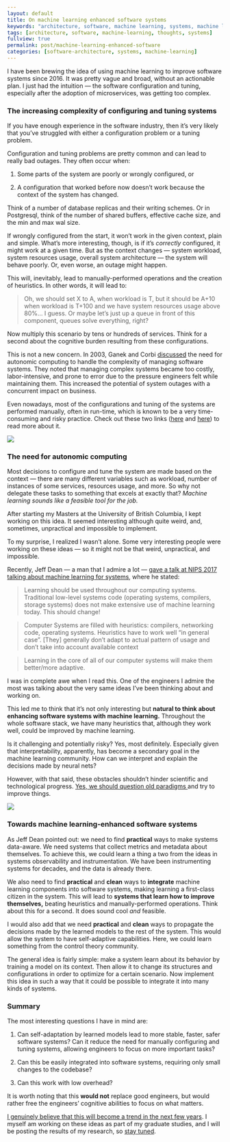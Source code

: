 ```yaml
---
layout: default
title: On machine learning enhanced software systems
keywords: "architecture, software, machine learning, systems, machine learning for systems"
tags: [architecture, software, machine-learning, thoughts, systems]
fullview: true
permalink: post/machine-learning-enhanced-software
categories: [software-architecture, systems, machine-learning]
---
```


I have been brewing the idea of using machine learning to improve software systems since 2016. It was pretty vague and broad, without an actionable plan. I just had the intuition — the software configuration and tuning, especially after the adoption of microservices, was getting too complex.

### The increasing complexity of configuring and tuning systems
If you have enough experience in the software industry, then it’s very likely that you’ve struggled with either a configuration problem or a tuning problem.

Configuration and tuning problems are pretty common and can lead to really bad outages. They often occur when:

1. Some parts of the system are poorly or wrongly configured, or

1. A configuration that worked before now doesn’t work because the context of the system has changed.

Think of a number of database replicas and their writing schemes. Or in Postgresql, think of the number of shared buffers, effective cache size, and the min and max wal size.

If wrongly configured from the start, it won’t work in the given context, plain and simple. What’s more interesting, though, is if it’s *correctly* configured, it might work at a given time. But as the context changes — system workload, system resources usage, overall system architecture — the system will behave poorly. Or, even worse, an outage might happen.

This will, inevitably, lead to manually-performed operations and the creation of heuristics. In other words, it will lead to:
> Oh, we should set X to A, when workload is T, but it should be A+10 when workload is T+100 and we have system resources usage above 80%… I guess. Or maybe let’s just up a queue in front of this component, queues solve everything, right?

Now multiply this scenario by tens or hundreds of services. Think for a second about the cognitive burden resulting from these configurations.

This is not a new concern. In 2003, Ganek and Corbi [discussed](http://ieeexplore.ieee.org/document/5386835/?reload=true) the need for autonomic computing to handle the complexity of managing software systems. They noted that managing complex systems became too costly, labor-intensive, and prone to error due to the pressure engineers felt while maintaining them. This increased the potential of system outages with a concurrent impact on business.

Even nowadays, most of the configurations and tuning of the systems are performed manually, often in run-time, which is known to be a very time-consuming and risky practice. Check out these two links ([here](https://link.springer.com/book/10.1007/978-3-642-35813-5) and [here](http://citeseerx.ist.psu.edu/viewdoc/download?doi=10.1.1.90.8651&rep=rep1&type=pdf)) to read more about it.


![](https://cdn-images-1.medium.com/max/2000/1*6Kh0EXVHQ9zmau8kLs4pzQ.jpeg)

### The need for autonomic computing

Most decisions to configure and tune the system are made based on the context — there are many different variables such as workload, number of instances of some services, resources usage, and more. So why not delegate these tasks to something that excels at exactly that? *Machine learning sounds like a feasible tool for the job.*

After starting my Masters at the University of British Columbia, I kept working on this idea. It seemed interesting although quite weird, and, sometimes, unpractical and impossible to implement.

To my surprise, I realized I wasn’t alone. Some very interesting people were working on these ideas — so it might not be that weird, unpractical, and impossible.

Recently, Jeff Dean — a man that I admire a lot — [gave a talk at NIPS 2017 talking about machine learning for systems](https://news.ycombinator.com/item?id=15892956), where he stated:
> Learning should be used throughout our computing systems. Traditional low-level systems code (operating systems, compilers, storage systems) does not make extensive use of machine learning today. This should change!

> Computer Systems are filled with heuristics: compilers, networking code, operating systems. Heuristics have to work well “in general case”. [They] generally don’t adapt to actual pattern of usage and don’t take into account available context

> Learning in the core of all of our computer systems will make them better/more adaptive.

I was in complete awe when I read this. One of the engineers I admire the most was talking about the very same ideas I’ve been thinking about and working on.

This led me to think that it’s not only interesting but **natural to think about enhancing software systems with machine learning.** Throughout the whole software stack, we have many heuristics that, although they work well, could be improved by machine learning.

Is it challenging and potentially risky? Yes, most definitely. Especially given that interpretability, apparently, has become a secondary goal in the machine learning community. How can we interpret and explain the decisions made by neural nets?

However, with that said, these obstacles shouldn’t hinder scientific and technological progress. [Yes, we should question old paradigms ](https://arxiv.org/pdf/1712.01208.pdf)and try to improve things.

![](https://cdn-images-1.medium.com/max/2000/1*puiL2EVDE6Ztlocw3JD1uQ.png)

### Towards machine learning-enhanced software systems

As Jeff Dean pointed out: we need to find **practical** ways to make systems data-aware. We need systems that collect metrics and metadata about themselves. To achieve this, we could learn a thing a two from the ideas in systems observability and instrumentation. We have been instrumenting systems for decades, and the data is already there.

We also need to find **practical** and **clean** ways to **integrate** machine learning components into software systems, making learning a first-class citizen in the system. This will lead to **systems that learn how to improve themselves,** beating heuristics and manually-performed operations. Think about this for a second. It does sound cool *and* feasible.

I would also add that we need **practical** and **clean** ways to propagate the decisions made by the learned models to the rest of the system. This would allow the system to have self-adaptive capabilities. Here, we could learn something from the control theory community.

The general idea is fairly simple: make a system learn about its behavior by training a model on its context. Then allow it to change its structures and configurations in order to optimize for a certain scenario. Now implement this idea in such a way that it could be possible to integrate it into many kinds of systems.

### Summary

The most interesting questions I have in mind are:

1. Can self-adaptation by learned models lead to more stable, faster, safer software systems? Can it reduce the need for manually configuring and tuning systems, allowing engineers to focus on more important tasks?

1. Can this be easily integrated into software systems, requiring only small changes to the codebase?

1. Can this work with low overhead?

It is worth noting that this **would not** replace good engineers, but would rather free the engineers’ cognitive abilities to focus on what matters.

[I genuinely believe that this will become a trend in the next few years](http://www.sysml.cc/). I myself am working on these ideas as part of my graduate studies, and I will be posting the results of my research, so [stay tuned](https://twitter.com/digorithm).
